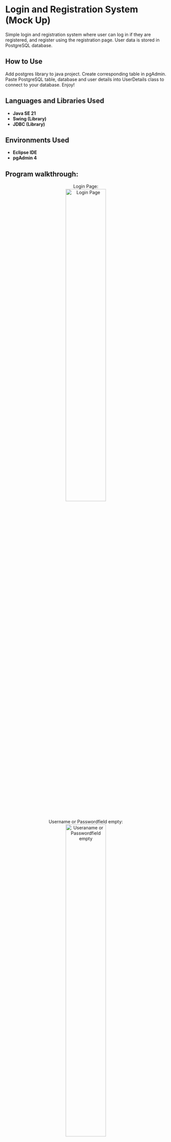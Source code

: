 <h1>Login and Registration System (Mock Up)</h1>

Simple login and registration system where user can log in if they are registered, and register using the registration page. User data is stored in PostgreSQL database.
<br />

<h2>How to Use</h2>
Add postgres library to java project. Create corresponding table in pgAdmin. Paste PostgreSQL table, database and user details into UserDetails class to connect to your database. Enjoy!
<br />


<h2>Languages and Libraries Used</h2>

- <b>Java SE 21</b>
- <b>Swing (Library)</b>
- <b>JDBC (Library)</b>

<h2>Environments Used</h2>

- <b>Eclipse IDE</b>
- <b>pgAdmin 4</b>

<h2>Program walkthrough:</h2>

<p align="center">
Login Page: <br/>
<img src="https://i.imgur.com/rXBkcrF.png" height="50%" width="50%" alt="Login Page"/>
<br />
<br />
Username or Passwordfield empty:  <br/>
<img src="https://i.imgur.com/tJucAo7.png" height="50%" width="50%" alt="Useraname or Passwordfield empty"/>
<br />
<br />
Username or Password incorrect: <br/>
<img src="https://i.imgur.com/hgGsbib.png" height="50%" width="50%" alt="Username or Password incorrect"/>
<br />
<br />
Registration Page:  <br/>
<img src="https://i.imgur.com/YrNhSX2.png" height="50%" width="50%" alt="Registration Page"/>
<br />
<br />
Username already exists:  <br/>
<img src="https://i.imgur.com/1mG0UvZ.png" height="50%" width="50%" alt="Username taken"/>
<br />
<br />
Passwords don't match:  <br/>
<img src="https://i.imgur.com/XD1TG05.png" height="50%" width="50%" alt="Passwords don't match"/>
<br />
<br />
Invalid Email:  <br/>
<img src="https://i.imgur.com/yeRok41.png" height="50%" width="50%" alt="Invalid Email"/>
<br />
<br />
Successfully logged in:  <br/>
<img src="https://i.imgur.com/JJScwoX.png" height="50%" width="50%" alt="Welcome Page"/>


<!--
 ```diff
- text in red
+ text in green
! text in orange
# text in gray
@@ text in purple (and bold)@@
```
--!>
